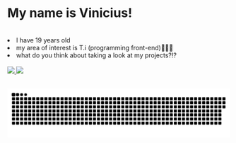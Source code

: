 # My name is Vinicius!
<br>
<li>I have 19 years old</li> 
<li>my area of interest is T.i (programming front-end)👨🏽‍💻</li>
<li>what do you think about taking a look at my projects?⁉</li>
<br>

<div align="left">
  <a href="https://github.com/vyniexec">
  <img height="150em" src="https://github-readme-stats.vercel.app/api?username=vinivazzz&show_icons=true&theme=tokyonight&include_all_commits=true&count_private=true"/>
  <img height="150em" src="https://github-readme-stats.vercel.app/api/top-langs/?username=vinivazzz&layout=compact&langs_count=7&theme=highcontrast"/>
  </div>
  <br/>



![cobrinha](https://github.com/vinivazzz/vinivazzz/blob/main/cobrinha.svg)
